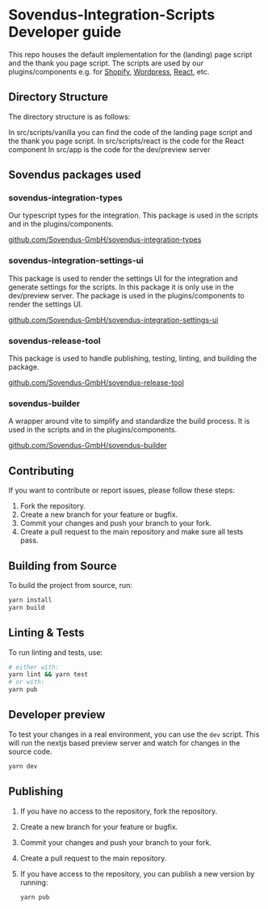 # Sovendus-Integration-Scripts Developer guide

This repo houses the default implementation for the (landing) page script and the thank you page script.
The scripts are used by our plugins/components e.g. for [Shopify](https://gitlab.sovendus.com/dev/shopify-app), [Wordpress](https://github.com/Sovendus-GmbH/Sovendus-Wordpress-WooCommerce-Voucher-Network-and-Checkout-Benefits-Plugin), [React](https://github.com/Sovendus-GmbH/Sovendus-Voucher-Network-and-Checkout-Benefits-Component-for-React), etc.

## Directory Structure

The directory structure is as follows:

In src/scripts/vanilla you can find the code of the landing page script and the thank you page script.
In src/scripts/react is the code for the React component
In src/app is the code for the dev/preview server

## Sovendus packages used

### sovendus-integration-types

Our typescript types for the integration. This package is used in the scripts and in the plugins/components.

[github.com/Sovendus-GmbH/sovendus-integration-types](https://github.com/Sovendus-GmbH/sovendus-integration-types)

### sovendus-integration-settings-ui

This package is used to render the settings UI for the integration and generate settings for the scripts. In this package it is only use in the dev/preview server. The package is used in the plugins/components to render the settings UI.

[github.com/Sovendus-GmbH/sovendus-integration-settings-ui](https://github.com/Sovendus-GmbH/sovendus-integration-settings-ui)

### sovendus-release-tool

This package is used to handle publishing, testing, linting, and building the package.

[github.com/Sovendus-GmbH/sovendus-release-tool](https://github.com/Sovendus-GmbH/sovendus-release-tool)

### sovendus-builder

A wrapper around vite to simplify and standardize the build process. It is used in the scripts and in the plugins/components.

[github.com/Sovendus-GmbH/sovendus-builder](https://github.com/Sovendus-GmbH/sovendus-builder)

## Contributing

If you want to contribute or report issues, please follow these steps:

1. Fork the repository.
2. Create a new branch for your feature or bugfix.
3. Commit your changes and push your branch to your fork.
4. Create a pull request to the main repository and make sure all tests pass.

## Building from Source

To build the project from source, run:

```bash
yarn install
yarn build
```

## Linting & Tests

To run linting and tests, use:

```bash
# either with:
yarn lint && yarn test
# or with:
yarn pub
```

## Developer preview

To test your changes in a real environment, you can use the `dev` script. This will run the nextjs based preview server and watch for changes in the source code.

```bash
yarn dev
```

## Publishing

1. If you have no access to the repository, fork the repository.
2. Create a new branch for your feature or bugfix.
3. Commit your changes and push your branch to your fork.
4. Create a pull request to the main repository.
5. If you have access to the repository, you can publish a new version by running:

    ```bash
    yarn pub
    ```
